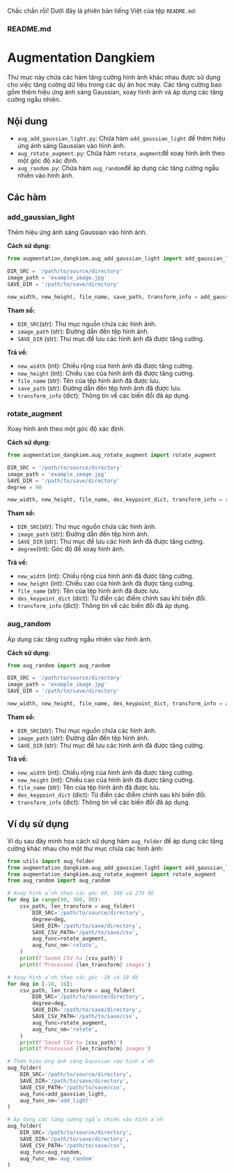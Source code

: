 Chắc chắn rồi! Dưới đây là phiên bản tiếng Việt của tệp `README.md`:

### README.md

# Augmentation Dangkiem

Thư mục này chứa các hàm tăng cường hình ảnh khác nhau được sử dụng cho việc tăng cường dữ liệu trong các dự án học máy. Các tăng cường bao gồm thêm hiệu ứng ánh sáng Gaussian, xoay hình ảnh và áp dụng các tăng cường ngẫu nhiên.

## Nội dung

- `aug_add_gaussian_light.py`: Chứa hàm `add_gaussian_light` để thêm hiệu ứng ánh sáng Gaussian vào hình ảnh.
- `aug_rotate_augment.py`: Chứa hàm `rotate_augment`để xoay hình ảnh theo một góc độ xác định.
- `aug_random.py`: Chứa hàm `aug_random`để áp dụng các tăng cường ngẫu nhiên vào hình ảnh.

## Các hàm

### add_gaussian_light

Thêm hiệu ứng ánh sáng Gaussian vào hình ảnh.

**Cách sử dụng:**

```python
from augmentation_dangkiem.aug_add_gaussian_light import add_gaussian_light

DIR_SRC = '/path/to/source/directory'
image_path = 'example_image.jpg'
SAVE_DIR = '/path/to/save/directory'

new_width, new_height, file_name, save_path, transform_info = add_gaussian_light(DIR_SRC, image_path, SAVE_DIR)
```

**Tham số:**

- `DIR_SRC`(str): Thư mục nguồn chứa các hình ảnh.
- `image_path` (str): Đường dẫn đến tệp hình ảnh.
- `SAVE_DIR` (str): Thư mục để lưu các hình ảnh đã được tăng cường.

**Trả về:**

- `new_width` (int): Chiều rộng của hình ảnh đã được tăng cường.
- `new_height` (int): Chiều cao của hình ảnh đã được tăng cường.
- `file_name` (str): Tên của tệp hình ảnh đã được lưu.
- `save_path` (str): Đường dẫn đến tệp hình ảnh đã được lưu.
- `transform_info` (dict): Thông tin về các biến đổi đã áp dụng.

### rotate_augment

Xoay hình ảnh theo một góc độ xác định.

**Cách sử dụng:**

```python
from augmentation_dangkiem.aug_rotate_augment import rotate_augment

DIR_SRC = '/path/to/source/directory'
image_path = 'example_image.jpg'
SAVE_DIR = '/path/to/save/directory'
degree = 90

new_width, new_height, file_name, des_keypoint_dict, transform_info = rotate_augment(DIR_SRC, image_path, SAVE_DIR, degree)
```

**Tham số:**

- `DIR_SRC`(str): Thư mục nguồn chứa các hình ảnh.
- `image_path` (str): Đường dẫn đến tệp hình ảnh.
- `SAVE_DIR` (str): Thư mục để lưu các hình ảnh đã được tăng cường.
- `degree`(int): Góc độ để xoay hình ảnh.

**Trả về:**

- `new_width` (int): Chiều rộng của hình ảnh đã được tăng cường.
- `new_height` (int): Chiều cao của hình ảnh đã được tăng cường.
- `file_name` (str): Tên của tệp hình ảnh đã được lưu.
- `des_keypoint_dict` (dict): Từ điển các điểm chính sau khi biến đổi.
- `transform_info` (dict): Thông tin về các biến đổi đã áp dụng.

### aug_random

Áp dụng các tăng cường ngẫu nhiên vào hình ảnh.

**Cách sử dụng:**

```python
from aug_random import aug_random

DIR_SRC = '/path/to/source/directory'
image_path = 'example_image.jpg'
SAVE_DIR = '/path/to/save/directory'

new_width, new_height, file_name, des_keypoint_dict, transform_info = aug_random(DIR_SRC, image_path, SAVE_DIR)
```

**Tham số:**

- `DIR_SRC`(str): Thư mục nguồn chứa các hình ảnh.
- `image_path` (str): Đường dẫn đến tệp hình ảnh.
- `SAVE_DIR` (str): Thư mục để lưu các hình ảnh đã được tăng cường.

**Trả về:**

- `new_width` (int): Chiều rộng của hình ảnh đã được tăng cường.
- `new_height` (int): Chiều cao của hình ảnh đã được tăng cường.
- `file_name` (str): Tên của tệp hình ảnh đã được lưu.
- `des_keypoint_dict` (dict): Từ điển các điểm chính sau khi biến đổi.
- `transform_info` (dict): Thông tin về các biến đổi đã áp dụng.

## Ví dụ sử dụng

Ví dụ sau đây minh họa cách sử dụng hàm `aug_folder` để áp dụng các tăng cường khác nhau cho một thư mục chứa các hình ảnh:

```python
from utils import aug_folder
from augmentation_dangkiem.aug_add_gaussian_light import add_gaussian_light
from augmentation_dangkiem.aug_rotate_augment import rotate_augment
from aug_random import aug_random

# Xoay hình ảnh theo các góc 90, 180 và 270 độ
for deg in range(90, 360, 90):
    csv_path, len_transform = aug_folder(
        DIR_SRC='/path/to/source/directory',
        degree=deg,
        SAVE_DIR='/path/to/save/directory',
        SAVE_CSV_PATH='/path/to/save/csv',
        aug_func=rotate_augment,
        aug_func_nm='rotate',
    )
    print(f'Saved CSV to {csv_path}')
    print(f'Processed {len_transform} images')

# Xoay hình ảnh theo các góc -10 và 10 độ
for deg in [-10, 10]:
    csv_path, len_transform = aug_folder(
        DIR_SRC='/path/to/source/directory',
        degree=deg,
        SAVE_DIR='/path/to/save/directory',
        SAVE_CSV_PATH='/path/to/save/csv',
        aug_func=rotate_augment,
        aug_func_nm='rotate',
    )
    print(f'Saved CSV to {csv_path}')
    print(f'Processed {len_transform} images')

# Thêm hiệu ứng ánh sáng Gaussian vào hình ảnh
aug_folder(
    DIR_SRC='/path/to/source/directory',
    SAVE_DIR='/path/to/save/directory',
    SAVE_CSV_PATH='/path/to/save/csv',
    aug_func=add_gaussian_light,
    aug_func_nm='add_light'
)

# Áp dụng các tăng cường ngẫu nhiên vào hình ảnh
aug_folder(
    DIR_SRC='/path/to/source/directory',
    SAVE_DIR='/path/to/save/directory',
    SAVE_CSV_PATH='/path/to/save/csv',
    aug_func=aug_random,
    aug_func_nm='aug_random'
)
```
